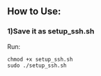 ## How to Use:
### 1)Save it as setup_ssh.sh

Run:
```
chmod +x setup_ssh.sh
sudo ./setup_ssh.sh
```
